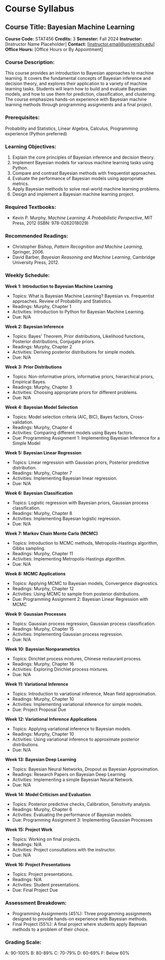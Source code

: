 
# Course Syllabus
## Course Title: Bayesian Machine Learning
**Course Code:** STAT456
**Credits:** 3
**Semester:** Fall 2024
**Instructor:** [Instructor Name Placeholder]
**Contact:** [instructor.email@university.edu]
**Office Hours:** [Office Hours or By Appointment]

### Course Description:
This course provides an introduction to Bayesian approaches to machine learning. It covers the fundamental concepts of Bayesian inference and decision theory, and explores their application to a variety of machine learning tasks. Students will learn how to build and evaluate Bayesian models, and how to use them for prediction, classification, and clustering. The course emphasizes hands-on experience with Bayesian machine learning methods through programming assignments and a final project.

### Prerequisites:
Probability and Statistics, Linear Algebra, Calculus, Programming experience (Python preferred)

### Learning Objectives:
1.  Explain the core principles of Bayesian inference and decision theory.
2.  Implement Bayesian models for various machine learning tasks using Python.
3.  Compare and contrast Bayesian methods with frequentist approaches.
4.  Evaluate the performance of Bayesian models using appropriate metrics.
5.  Apply Bayesian methods to solve real-world machine learning problems.
6.  Design and implement a Bayesian machine learning project.

### Required Textbooks:
- Kevin P. Murphy, *Machine Learning: A Probabilistic Perspective*, MIT Press, 2012 (ISBN: 978-0262018029)

### Recommended Readings:
- Christopher Bishop, *Pattern Recognition and Machine Learning*, Springer, 2006.
- David Barber, *Bayesian Reasoning and Machine Learning*, Cambridge University Press, 2012.

### Weekly Schedule:
**Week 1: Introduction to Bayesian Machine Learning**
- Topics: What is Bayesian Machine Learning? Bayesian vs. Frequentist approaches. Review of Probability and Statistics.
- Readings: Murphy, Chapter 1
- Activities: Introduction to Python for Bayesian Machine Learning.
- Due: N/A

**Week 2: Bayesian Inference**
- Topics: Bayes' Theorem, Prior distributions, Likelihood functions, Posterior distributions, Conjugate priors.
- Readings: Murphy, Chapter 2
- Activities: Deriving posterior distributions for simple models.
- Due: N/A

**Week 3: Prior Distributions**
- Topics: Non-informative priors, informative priors, hierarchical priors, Empirical Bayes.
- Readings: Murphy, Chapter 3
- Activities: Choosing appropriate priors for different problems.
- Due: N/A

**Week 4: Bayesian Model Selection**
- Topics: Model selection criteria (AIC, BIC), Bayes factors, Cross-validation.
- Readings: Murphy, Chapter 4
- Activities: Comparing different models using Bayes factors.
- Due: Programming Assignment 1: Implementing Bayesian Inference for a Simple Model

**Week 5: Bayesian Linear Regression**
- Topics: Linear regression with Gaussian priors, Posterior predictive distribution.
- Readings: Murphy, Chapter 7
- Activities: Implementing Bayesian linear regression.
- Due: N/A

**Week 6: Bayesian Classification**
- Topics: Logistic regression with Bayesian priors, Gaussian process classification.
- Readings: Murphy, Chapter 8
- Activities: Implementing Bayesian logistic regression.
- Due: N/A

**Week 7: Markov Chain Monte Carlo (MCMC)**
- Topics: Introduction to MCMC methods, Metropolis-Hastings algorithm, Gibbs sampling.
- Readings: Murphy, Chapter 11
- Activities: Implementing Metropolis-Hastings algorithm.
- Due: N/A

**Week 8: MCMC Applications**
- Topics: Applying MCMC to Bayesian models, Convergence diagnostics.
- Readings: Murphy, Chapter 12
- Activities: Using MCMC to sample from posterior distributions.
- Due: Programming Assignment 2: Bayesian Linear Regression with MCMC

**Week 9: Gaussian Processes**
- Topics: Gaussian process regression, Gaussian process classification.
- Readings: Murphy, Chapter 15
- Activities: Implementing Gaussian process regression.
- Due: N/A

**Week 10: Bayesian Nonparametrics**
- Topics: Dirichlet process mixtures, Chinese restaurant process.
- Readings: Murphy, Chapter 16
- Activities: Exploring Dirichlet process mixtures.
- Due: N/A

**Week 11: Variational Inference**
- Topics: Introduction to variational inference, Mean field approximation.
- Readings: Murphy, Chapter 10
- Activities: Implementing variational inference for simple models.
- Due: Project Proposal Due

**Week 12: Variational Inference Applications**
- Topics: Applying variational inference to Bayesian models.
- Readings: Murphy, Chapter 10
- Activities: Using variational inference to approximate posterior distributions.
- Due: N/A

**Week 13: Bayesian Deep Learning**
- Topics: Bayesian Neural Networks, Dropout as Bayesian Approximation.
- Readings: Research Papers on Bayesian Deep Learning
- Activities: Implementing a simple Bayesian Neural Network.
- Due: N/A

**Week 14: Model Criticism and Evaluation**
- Topics: Posterior predictive checks, Calibration, Sensitivity analysis.
- Readings: Murphy, Chapter 6
- Activities: Evaluating the performance of Bayesian models.
- Due: Programming Assignment 3: Implementing Gaussian Processes

**Week 15: Project Work**
- Topics: Working on final projects.
- Readings: N/A
- Activities: Project consultations with the instructor.
- Due: N/A

**Week 16: Project Presentations**
- Topics: Project presentations.
- Readings: N/A
- Activities: Student presentations.
- Due: Final Project Due

### Assessment Breakdown:
*   Programming Assignments (45%): Three programming assignments designed to provide hands-on experience with Bayesian methods.
*   Final Project (55%): A final project where students apply Bayesian methods to a problem of their choice.

### Grading Scale:
A: 90-100%
B: 80-89%
C: 70-79%
D: 60-69%
F: Below 60%